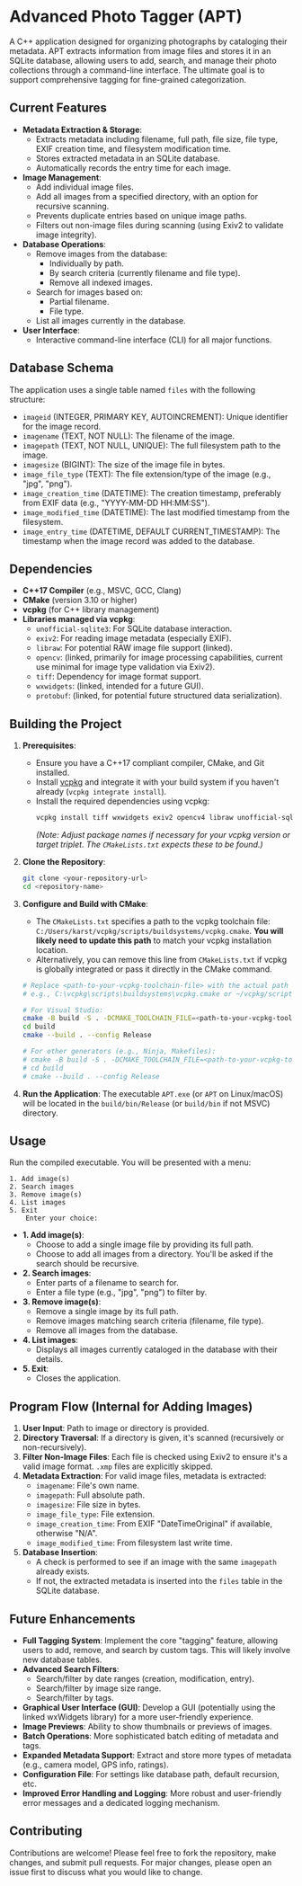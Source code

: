 # Advanced Photo Tagger (APT)

A C++ application designed for organizing photographs by cataloging their metadata. APT extracts information from image files and stores it in an SQLite database, allowing users to add, search, and manage their photo collections through a command-line interface. The ultimate goal is to support comprehensive tagging for fine-grained categorization.

## Current Features

*   **Metadata Extraction & Storage**:
    *   Extracts metadata including filename, full path, file size, file type, EXIF creation time, and filesystem modification time.
    *   Stores extracted metadata in an SQLite database.
    *   Automatically records the entry time for each image.
*   **Image Management**:
    *   Add individual image files.
    *   Add all images from a specified directory, with an option for recursive scanning.
    *   Prevents duplicate entries based on unique image paths.
    *   Filters out non-image files during scanning (using Exiv2 to validate image integrity).
*   **Database Operations**:
    *   Remove images from the database:
        *   Individually by path.
        *   By search criteria (currently filename and file type).
        *   Remove all indexed images.
    *   Search for images based on:
        *   Partial filename.
        *   File type.
    *   List all images currently in the database.
*   **User Interface**:
    *   Interactive command-line interface (CLI) for all major functions.

## Database Schema

The application uses a single table named `files` with the following structure:

*   `imageid` (INTEGER, PRIMARY KEY, AUTOINCREMENT): Unique identifier for the image record.
*   `imagename` (TEXT, NOT NULL): The filename of the image.
*   `imagepath` (TEXT, NOT NULL, UNIQUE): The full filesystem path to the image.
*   `imagesize` (BIGINT): The size of the image file in bytes.
*   `image_file_type` (TEXT): The file extension/type of the image (e.g., "jpg", "png").
*   `image_creation_time` (DATETIME): The creation timestamp, preferably from EXIF data (e.g., "YYYY-MM-DD HH:MM:SS").
*   `image_modified_time` (DATETIME): The last modified timestamp from the filesystem.
*   `image_entry_time` (DATETIME, DEFAULT CURRENT_TIMESTAMP): The timestamp when the image record was added to the database.

## Dependencies

*   **C++17 Compiler** (e.g., MSVC, GCC, Clang)
*   **CMake** (version 3.10 or higher)
*   **vcpkg** (for C++ library management)
*   **Libraries managed via vcpkg**:
    *   `unofficial-sqlite3`: For SQLite database interaction.
    *   `exiv2`: For reading image metadata (especially EXIF).
    *   `libraw`: For potential RAW image file support (linked).
    *   `opencv`: (linked, primarily for image processing capabilities, current use minimal for image type validation via Exiv2).
    *   `tiff`: Dependency for image format support.
    *   `wxwidgets`: (linked, intended for a future GUI).
    *   `protobuf`: (linked, for potential future structured data serialization).

## Building the Project

1.  **Prerequisites**:
    *   Ensure you have a C++17 compliant compiler, CMake, and Git installed.
    *   Install [vcpkg](https://github.com/microsoft/vcpkg) and integrate it with your build system if you haven't already (`vcpkg integrate install`).
    *   Install the required dependencies using vcpkg:
        ```bash
        vcpkg install tiff wxwidgets exiv2 opencv4 libraw unofficial-sqlite3 protobuf
        ```
        *(Note: Adjust package names if necessary for your vcpkg version or target triplet. The `CMakeLists.txt` expects these to be found.)*

2.  **Clone the Repository**:
    ```bash
    git clone <your-repository-url>
    cd <repository-name>
    ```

3.  **Configure and Build with CMake**:
    *   The `CMakeLists.txt` specifies a path to the vcpkg toolchain file: `C:/Users/karst/vcpkg/scripts/buildsystems/vcpkg.cmake`. **You will likely need to update this path** to match your vcpkg installation location.
    *   Alternatively, you can remove this line from `CMakeLists.txt` if vcpkg is globally integrated or pass it directly in the CMake command.

    ```bash
    # Replace <path-to-your-vcpkg-toolchain-file> with the actual path
    # e.g., C:\vcpkg\scripts\buildsystems\vcpkg.cmake or ~/vcpkg/scripts/buildsystems/vcpkg.cmake

    # For Visual Studio:
    cmake -B build -S . -DCMAKE_TOOLCHAIN_FILE=<path-to-your-vcpkg-toolchain-file> -G "Visual Studio 17 2022" -A x64
    cd build
    cmake --build . --config Release

    # For other generators (e.g., Ninja, Makefiles):
    # cmake -B build -S . -DCMAKE_TOOLCHAIN_FILE=<path-to-your-vcpkg-toolchain-file> -DCMAKE_BUILD_TYPE=Release
    # cd build
    # cmake --build . --config Release
    ```

4.  **Run the Application**:
    The executable `APT.exe` (or `APT` on Linux/macOS) will be located in the `build/bin/Release` (or `build/bin` if not MSVC) directory.

## Usage

Run the compiled executable. You will be presented with a menu:

```	Image Catalog Menu:
1. Add image(s)
2. Search images
3. Remove image(s)
4. List images
5. Exit
	Enter your choice:
```


*   **1. Add image(s)**:
    *   Choose to add a single image file by providing its full path.
    *   Choose to add all images from a directory. You'll be asked if the search should be recursive.
*   **2. Search images**:
    *   Enter parts of a filename to search for.
    *   Enter a file type (e.g., "jpg", "png") to filter by.
*   **3. Remove image(s)**:
    *   Remove a single image by its full path.
    *   Remove images matching search criteria (filename, file type).
    *   Remove all images from the database.
*   **4. List images**:
    *   Displays all images currently cataloged in the database with their details.
*   **5. Exit**:
    *   Closes the application.

## Program Flow (Internal for Adding Images)

1.  **User Input**: Path to image or directory is provided.
2.  **Directory Traversal**: If a directory is given, it's scanned (recursively or non-recursively).
3.  **Filter Non-Image Files**: Each file is checked using Exiv2 to ensure it's a valid image format. `.xmp` files are explicitly skipped.
4.  **Metadata Extraction**: For valid image files, metadata is extracted:
    *   `imagename`: File's own name.
    *   `imagepath`: Full absolute path.
    *   `imagesize`: File size in bytes.
    *   `image_file_type`: File extension.
    *   `image_creation_time`: From EXIF "DateTimeOriginal" if available, otherwise "N/A".
    *   `image_modified_time`: From filesystem last write time.
5.  **Database Insertion**:
    *   A check is performed to see if an image with the same `imagepath` already exists.
    *   If not, the extracted metadata is inserted into the `files` table in the SQLite database.

## Future Enhancements

*   **Full Tagging System**: Implement the core "tagging" feature, allowing users to add, remove, and search by custom tags. This will likely involve new database tables.
*   **Advanced Search Filters**:
    *   Search/filter by date ranges (creation, modification, entry).
    *   Search/filter by image size range.
    *   Search/filter by tags.
*   **Graphical User Interface (GUI)**: Develop a GUI (potentially using the linked wxWidgets library) for a more user-friendly experience.
*   **Image Previews**: Ability to show thumbnails or previews of images.
*   **Batch Operations**: More sophisticated batch editing of metadata and tags.
*   **Expanded Metadata Support**: Extract and store more types of metadata (e.g., camera model, GPS info, ratings).
*   **Configuration File**: For settings like database path, default recursion, etc.
*   **Improved Error Handling and Logging**: More robust and user-friendly error messages and a dedicated logging mechanism.

## Contributing

Contributions are welcome! Please feel free to fork the repository, make changes, and submit pull requests. For major changes, please open an issue first to discuss what you would like to change.
